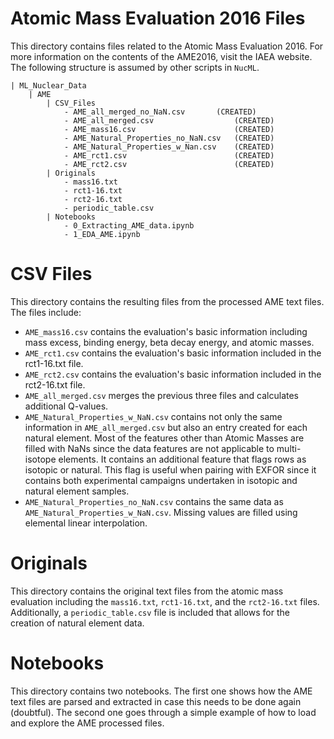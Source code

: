 # Atomic Mass Evaluation 2016 Files

This directory contains files related to the Atomic Mass Evaluation 2016. For more information on the contents of the AME2016, visit the <a src="https://www-nds.iaea.org/amdc/">IAEA website</a>. The following structure is assumed by other scripts in `NucML`.

```
| ML_Nuclear_Data
    | AME
        | CSV_Files
            - AME_all_merged_no_NaN.csv       (CREATED)
            - AME_all_merged.csv                  (CREATED)
            - AME_mass16.csv                      (CREATED)
            - AME_Natural_Properties_no_NaN.csv   (CREATED)
            - AME_Natural_Properties_w_Nan.csv    (CREATED)
            - AME_rct1.csv                        (CREATED)
            - AME_rct2.csv                        (CREATED)
        | Originals
            - mass16.txt
            - rct1-16.txt
            - rct2-16.txt
            - periodic_table.csv
        | Notebooks
            - 0_Extracting_AME_data.ipynb
            - 1_EDA_AME.ipynb
```

# CSV Files

This directory contains the resulting files from the processed AME text files. The files include:

- `AME_mass16.csv` contains the evaluation's basic information including mass excess, binding energy, beta decay energy, and atomic masses.
- `AME_rct1.csv` contains the evaluation's basic information included in the rct1-16.txt file.
- `AME_rct2.csv` contains the evaluation's basic information included in the rct2-16.txt file.
- `AME_all_merged.csv` merges the previous three files and calculates additional Q-values.
- `AME_Natural_Properties_w_NaN.csv` contains not only the same information in `AME_all_merged.csv` but also an entry created for each natural element. Most of the features other than Atomic Masses are filled with NaNs since the data features are not applicable to multi-isotope elements. It contains an additional feature that flags rows as isotopic or natural. This flag is useful when pairing with EXFOR since it contains both experimental campaigns undertaken in isotopic and natural element samples.
- `AME_Natural_Properties_no_NaN.csv` contains the same data as `AME_Natural_Properties_w_NaN.csv`. Missing values are filled using elemental linear interpolation.

# Originals

This directory contains the original text files from the atomic mass evaluation including the `mass16.txt`, `rct1-16.txt`, and the `rct2-16.txt` files. Additionally, a `periodic_table.csv` file is included that allows for the creation of natural element data.

# Notebooks

This directory contains two notebooks. The first one shows how the AME text files are parsed and extracted in case this needs to be done again (doubtful). The second one goes through a simple example of how to load and explore the AME processed files. 
